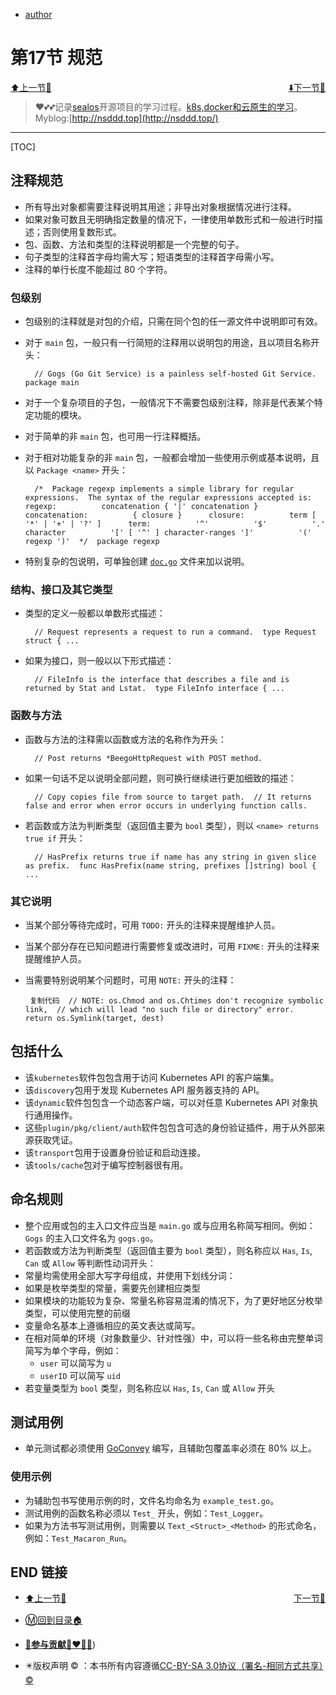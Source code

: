 + [author](http://nsddd.top)

# 第17节 规范

<div><a href = '16.md' style='float:left'>⬆️上一节🔗  </a><a href = '18.md' style='float: right'>  ⬇️下一节🔗</a></div>
<br>

> ❤️💕💕记录[sealos](https://github.com/3293172751/sealos)开源项目的学习过程。[k8s,docker和云原生的学习](https://github.com/3293172751/sealos)。Myblog:[http://nsddd.top](http://nsddd.top/)

---
[TOC]



## 注释规范

+ 所有导出对象都需要注释说明其用途；非导出对象根据情况进行注释。
+ 如果对象可数且无明确指定数量的情况下，一律使用单数形式和一般进行时描述；否则使用复数形式。
+ 包、函数、方法和类型的注释说明都是一个完整的句子。
+ 句子类型的注释首字母均需大写；短语类型的注释首字母需小写。
+ 注释的单行长度不能超过 80 个字符。

### 包级别

+ 包级别的注释就是对包的介绍，只需在同个包的任一源文件中说明即可有效。

+ 对于 `main` 包，一般只有一行简短的注释用以说明包的用途，且以项目名称开头：

  ```
    // Gogs (Go Git Service) is a painless self-hosted Git Service.  package main
  ```

+ 对于一个复杂项目的子包，一般情况下不需要包级别注释，除非是代表某个特定功能的模块。

+ 对于简单的非 `main` 包，也可用一行注释概括。

+ 对于相对功能复杂的非 `main` 包，一般都会增加一些使用示例或基本说明，且以 `Package <name>` 开头：

  ```
    /*  Package regexp implements a simple library for regular expressions.  The syntax of the regular expressions accepted is:      regexp:          concatenation { '|' concatenation }      concatenation:          { closure }      closure:          term [ '*' | '+' | '?' ]      term:          '^'          '$'          '.'          character          '[' [ '^' ] character-ranges ']'          '(' regexp ')'  */  package regexp
  ```

+ 特别复杂的包说明，可单独创建 [`doc.go`](https://github.com/robfig/cron/blob/master/doc.go) 文件来加以说明。



### 结构、接口及其它类型

+ 类型的定义一般都以单数形式描述：

  ```
    // Request represents a request to run a command.  type Request struct { ...
  ```

+ 如果为接口，则一般以以下形式描述：

  ```
    // FileInfo is the interface that describes a file and is returned by Stat and Lstat.  type FileInfo interface { ...
  ```



### 函数与方法

+ 函数与方法的注释需以函数或方法的名称作为开头：

  ```
    // Post returns *BeegoHttpRequest with POST method.
  ```

+ 如果一句话不足以说明全部问题，则可换行继续进行更加细致的描述：

  ```
    // Copy copies file from source to target path.  // It returns false and error when error occurs in underlying function calls.
  ```

+ 若函数或方法为判断类型（返回值主要为 `bool` 类型），则以 `<name> returns true if` 开头：

  ```
    // HasPrefix returns true if name has any string in given slice as prefix.  func HasPrefix(name string, prefixes []string) bool { ...
  ```



### 其它说明

+ 当某个部分等待完成时，可用 `TODO:` 开头的注释来提醒维护人员。

+ 当某个部分存在已知问题进行需要修复或改进时，可用 `FIXME:` 开头的注释来提醒维护人员。

+ 当需要特别说明某个问题时，可用 `NOTE:` 开头的注释：

  ```
   复制代码  // NOTE: os.Chmod and os.Chtimes don't recognize symbolic link,  // which will lead "no such file or directory" error.  return os.Symlink(target, dest)
  ```



## 包括什么

+ 该`kubernetes`软件包包含用于访问 Kubernetes API 的客户端集。
+ 该`discovery`包用于发现 Kubernetes API 服务器支持的 API。
+ 该`dynamic`软件包包含一个动态客户端，可以对任意 Kubernetes API 对象执行通用操作。
+ 这些`plugin/pkg/client/auth`软件包包含可选的身份验证插件，用于从外部来源获取凭证。
+ 该`transport`包用于设置身份验证和启动连接。
+ 该`tools/cache`包对于编写控制器很有用。



## 命名规则

+ 整个应用或包的主入口文件应当是 `main.go` 或与应用名称简写相同。例如：`Gogs` 的主入口文件名为 `gogs.go`。
+ 若函数或方法为判断类型（返回值主要为 `bool` 类型），则名称应以 `Has`, `Is`, `Can` 或 `Allow` 等判断性动词开头：
+ 常量均需使用全部大写字母组成，并使用下划线分词：
+ 如果是枚举类型的常量，需要先创建相应类型
+ 如果模块的功能较为复杂、常量名称容易混淆的情况下，为了更好地区分枚举类型，可以使用完整的前缀
+ 变量命名基本上遵循相应的英文表达或简写。
+ 在相对简单的环境（对象数量少、针对性强）中，可以将一些名称由完整单词简写为单个字母，例如：
  + `user` 可以简写为 `u`
  + `userID` 可以简写 `uid`
+ 若变量类型为 `bool` 类型，则名称应以 `Has`, `Is`, `Can` 或 `Allow` 开头



## 测试用例

+ 单元测试都必须使用 [GoConvey](http://goconvey.co/) 编写，且辅助包覆盖率必须在 80% 以上。

### 使用示例

+ 为辅助包书写使用示例的时，文件名均命名为 `example_test.go`。
+ 测试用例的函数名称必须以 `Test_` 开头，例如：`Test_Logger`。
+ 如果为方法书写测试用例，则需要以 `Text_<Struct>_<Method>` 的形式命名，例如：`Test_Macaron_Run`。





## END 链接
<ul><li><div><a href = '16.md' style='float:left'>⬆️上一节🔗  </a><a href = '18.md' style='float: right'>  ️下一节🔗</a></div></li></ul>

+ [Ⓜ️回到目录🏠](../README.md)

+ [**🫵参与贡献💞❤️‍🔥💖**](https://nsddd.top/archives/contributors))

+ ✴️版权声明 &copy; ：本书所有内容遵循[CC-BY-SA 3.0协议（署名-相同方式共享）&copy;](http://zh.wikipedia.org/wiki/Wikipedia:CC-by-sa-3.0协议文本) 

